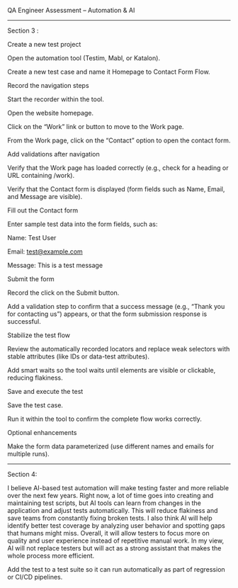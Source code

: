 
QA Engineer Assessment – Automation & AI

--------------------------------------------------------------------------------------------------------------------------------------------------------------------------------------
Section 3 :

Create a new test project


Open the automation tool (Testim, Mabl, or Katalon).


Create a new test case and name it Homepage to Contact Form Flow.


Record the navigation steps


Start the recorder within the tool.


Open the website homepage.


Click on the “Work” link or button to move to the Work page.


From the Work page, click on the “Contact” option to open the contact form.


Add validations after navigation


Verify that the Work page has loaded correctly (e.g., check for a heading or URL containing /work).


Verify that the Contact form is displayed (form fields such as Name, Email, and Message are visible).


Fill out the Contact form


Enter sample test data into the form fields, such as:


Name: Test User


Email: test@example.com


Message: This is a test message


Submit the form


Record the click on the Submit button.


Add a validation step to confirm that a success message (e.g., “Thank you for contacting us”) appears, or that the form submission response is successful.


Stabilize the test flow


Review the automatically recorded locators and replace weak selectors with stable attributes (like IDs or data-test attributes).


Add smart waits so the tool waits until elements are visible or clickable, reducing flakiness.


Save and execute the test


Save the test case.


Run it within the tool to confirm the complete flow works correctly.


Optional enhancements


Make the form data parameterized (use different names and emails for multiple runs).

------------------------------------------------------------------------------------------------------------------------------------------------------------------------------------------------------------------------------------------------------------

Section 4:

I believe AI-based test automation will make testing faster and more reliable over the next few years. Right now, a lot of time goes into creating and maintaining test scripts, but AI tools can learn from changes in the application and adjust tests automatically. This will reduce flakiness and save teams from constantly fixing broken tests. I also think AI will help identify better test coverage by analyzing user behavior and spotting gaps that humans might miss. Overall, it will allow testers to focus more on quality and user experience instead of repetitive manual work. In my view, AI will not replace testers but will act as a strong assistant that makes the whole process more efficient.





Add the test to a test suite so it can run automatically as part of regression or CI/CD pipelines.

